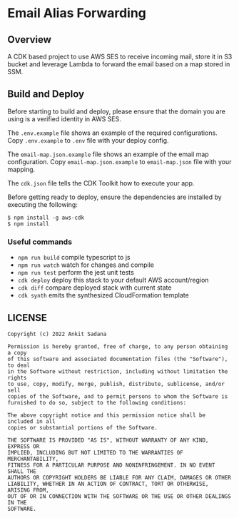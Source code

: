 # Email Alias Forwarding

## Overview

A CDK based project to use AWS SES to receive incoming mail, store it in S3 bucket and leverage Lambda to forward the email based on a map stored in SSM.

<!-- INSERT ARCHITECTURE DIAGRAM -->

## Build and Deploy

Before starting to build and deploy, please ensure that the domain you are using is a verified identity in AWS SES.

The `.env.example` file shows an example of the required configurations. Copy `.env.example` to `.env` file with your deploy config.

The `email-map.json.example` file shows an example of the email map configuration. Copy `email-map.json.example` to `email-map.json` file with your mapping.

The `cdk.json` file tells the CDK Toolkit how to execute your app.

Before getting ready to deploy, ensure the dependencies are installed by executing the following:

```
$ npm install -g aws-cdk
$ npm install
```

### Useful commands

* `npm run build`   compile typescript to js
* `npm run watch`   watch for changes and compile
* `npm run test`    perform the jest unit tests
* `cdk deploy`      deploy this stack to your default AWS account/region
* `cdk diff`        compare deployed stack with current state
* `cdk synth`       emits the synthesized CloudFormation template

## LICENSE

```
Copyright (c) 2022 Ankit Sadana

Permission is hereby granted, free of charge, to any person obtaining a copy
of this software and associated documentation files (the "Software"), to deal
in the Software without restriction, including without limitation the rights
to use, copy, modify, merge, publish, distribute, sublicense, and/or sell
copies of the Software, and to permit persons to whom the Software is
furnished to do so, subject to the following conditions:

The above copyright notice and this permission notice shall be included in all
copies or substantial portions of the Software.

THE SOFTWARE IS PROVIDED "AS IS", WITHOUT WARRANTY OF ANY KIND, EXPRESS OR
IMPLIED, INCLUDING BUT NOT LIMITED TO THE WARRANTIES OF MERCHANTABILITY,
FITNESS FOR A PARTICULAR PURPOSE AND NONINFRINGEMENT. IN NO EVENT SHALL THE
AUTHORS OR COPYRIGHT HOLDERS BE LIABLE FOR ANY CLAIM, DAMAGES OR OTHER
LIABILITY, WHETHER IN AN ACTION OF CONTRACT, TORT OR OTHERWISE, ARISING FROM,
OUT OF OR IN CONNECTION WITH THE SOFTWARE OR THE USE OR OTHER DEALINGS IN THE
SOFTWARE.
```
